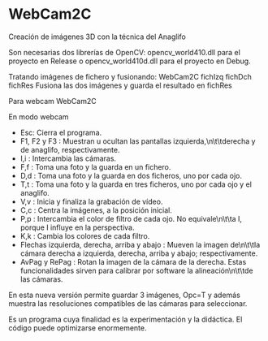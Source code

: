 # WebCam2C
Creación de imágenes 3D con la técnica del Anaglifo

Son necesarias dos librerías de OpenCV: opencv_world410.dll para el proyecto en Release o opencv_world410d.dll para el proyecto en Debug.

Tratando imágenes de fichero y fusionando:
WebCam2C fichIzq fichDch fichRes
Fusiona las dos imágenes y guarda el resultado en fichRes

Para webcam
WebCam2C

En modo webcam
- Esc: Cierra el programa.
- F1, F2 y F3 : Muestran u ocultan las pantallas izquierda,\n\t\tderecha y de anaglifo, respectivamente.
- I,i : Intercambia las cámaras.
- F,f : Toma una foto y la guarda en un fichero.
- D,d : Toma una foto y la guarda en dos ficheros, uno por cada ojo.
- T,t : Toma una foto y la guarda en tres ficheros, uno por cada ojo y el anaglifo.
- V,v : Inicia y finaliza la grabación de vídeo.
- C,c : Centra la imágenes, a la posición inicial.
- P,p : Intercambia el color de filtro de cada ojo. No equivale\n\t\ta I, porque I influye en la perspectiva.
- K,k : Cambia los colores de cada filtro.
- Flechas izquierda, derecha, arriba y abajo : Mueven la imagen de\n\t\tla cámara derecha a izquierda, derecha, arriba y abajo; respectivamente.
- AvPag y RePag : Rotan la imagen de la cámara de la derecha.
Estas funcionalidades sirven para calibrar por software la alineación\n\t\tde las cámaras.

En esta nueva versión permite guardar 3 imágenes, Opc=T y además muestra las resoluciones compatibles de las cámaras para seleccionar.

Es un programa cuya finalidad es la experimentación y la didáctica. El código puede optimizarse enormemente.
